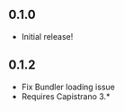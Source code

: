 0.1.0
-----------

- Initial release!

0.1.2
-----------

- Fix Bundler loading issue
- Requires Capistrano 3.*
